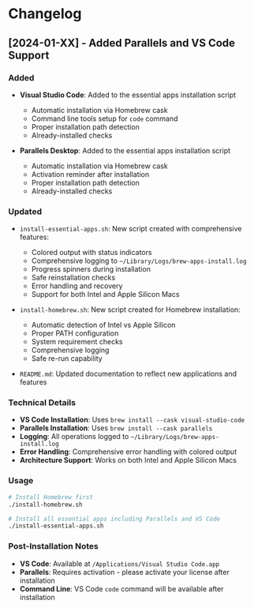 # Changelog

## [2024-01-XX] - Added Parallels and VS Code Support

### Added
- **Visual Studio Code**: Added to the essential apps installation script
  - Automatic installation via Homebrew cask
  - Command line tools setup for `code` command
  - Proper installation path detection
  - Already-installed checks

- **Parallels Desktop**: Added to the essential apps installation script
  - Automatic installation via Homebrew cask
  - Activation reminder after installation
  - Proper installation path detection
  - Already-installed checks

### Updated
- `install-essential-apps.sh`: New script created with comprehensive features:
  - Colored output with status indicators
  - Comprehensive logging to `~/Library/Logs/brew-apps-install.log`
  - Progress spinners during installation
  - Safe reinstallation checks
  - Error handling and recovery
  - Support for both Intel and Apple Silicon Macs

- `install-homebrew.sh`: New script created for Homebrew installation:
  - Automatic detection of Intel vs Apple Silicon
  - Proper PATH configuration
  - System requirement checks
  - Comprehensive logging
  - Safe re-run capability

- `README.md`: Updated documentation to reflect new applications and features

### Technical Details
- **VS Code Installation**: Uses `brew install --cask visual-studio-code`
- **Parallels Installation**: Uses `brew install --cask parallels`
- **Logging**: All operations logged to `~/Library/Logs/brew-apps-install.log`
- **Error Handling**: Comprehensive error handling with colored output
- **Architecture Support**: Works on both Intel and Apple Silicon Macs

### Usage
```bash
# Install Homebrew first
./install-homebrew.sh

# Install all essential apps including Parallels and VS Code
./install-essential-apps.sh
```

### Post-Installation Notes
- **VS Code**: Available at `/Applications/Visual Studio Code.app`
- **Parallels**: Requires activation - please activate your license after installation
- **Command Line**: VS Code `code` command will be available after installation
